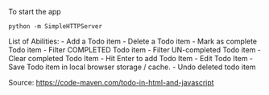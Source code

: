 

To start the app
```
python -m SimpleHTTPServer
```

List of Abilities: 
    - Add a Todo item
    - Delete a Todo item 
    - Mark as complete Todo item 
    - Filter COMPLETED Todo item 
    - Filter UN-completed Todo item 
    - Clear completed Todo Item 
    - Hit Enter to add Todo Item 
    - Edit Todo Item
    - Save Todo item in local browser storage / cache.
    - Undo deleted todo item 


Source: 
    https://code-maven.com/todo-in-html-and-javascript